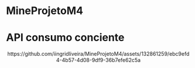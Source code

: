 # MineProjetoM4
# API consumo conciente

<p align="center">
  https://github.com/iingridliveira/MineProjetoM4/assets/132861259/ebc9efd4-4b57-4d08-9df9-36b7efe62c5a
</p>



